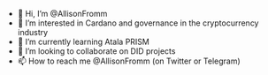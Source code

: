 - 👋 Hi, I’m @AllisonFromm
- 👀 I’m interested in Cardano and governance in the cryptocurrency industry
- 🌱 I’m currently learning Atala PRISM
- 💞️ I’m looking to collaborate on DID projects
- 📫 How to reach me @AllisonFromm (on Twitter or Telegram)

<!---
AllisonFromm/AllisonFromm is a ✨ special ✨ repository because its `README.md` (this file) appears on your GitHub profile.
You can click the Preview link to take a look at your changes.
--->
